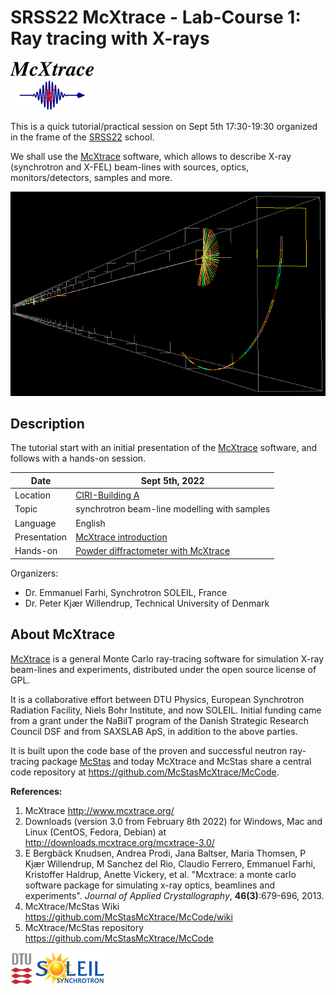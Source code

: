 # SRSS22 McXtrace - Lab-Course 1: Ray tracing with X-rays

![McXtrace](images/mcxtrace-logo.png  "McXtrace")

This is a quick tutorial/practical session on Sept 5th 17:30-19:30 organized in the frame of the [SRSS22](http://xafslab.physics.auth.gr/srss22.html) school.

We shall use the [McXtrace](https://www.mcxtrace.org) software, which allows to describe X-ray (synchrotron and X-FEL) beam-lines with sources, optics, monitors/detectors, samples and more.

![McXtrace diff](images/mcxtrace-diff.png  "McXtrace diff")

## Description

The tutorial start with an initial presentation of the [McXtrace](https://www.mcxtrace.org) software, and follows with a hands-on session.

| Date | Sept 5th, 2022 |
| --------|-------------------|
|Location |  	[CIRI-Building A](https://kedek.auth.gr/#) |
| Topic | synchrotron beam-line modelling with samples |
| Language | English |
| Presentation | [McXtrace introduction](presentations/McXtrace_intro.pdf) |
| Hands-on | [Powder diffractometer with McXtrace](tutorial) |

Organizers:

- Dr. Emmanuel Farhi, Synchrotron SOLEIL, France
- Dr. Peter Kjær Willendrup, Technical University of Denmark

## About McXtrace

[McXtrace](http://www.mcxtrace.org/) is a general Monte Carlo ray-tracing software for simulation X-ray beam-lines and experiments, distributed under the open source license of GPL.

It is a collaborative effort between DTU Physics, European Synchrotron Radiation Facility, Niels Bohr Institute, and now SOLEIL. Initial funding came from a grant under the NaBiIT program of the Danish Strategic Research Council DSF and from SAXSLAB ApS, in addition to the above parties.

It is built upon the code base of the proven and successful neutron ray-tracing package [McStas](http://mcstas.org/) and today McXtrace and McStas share a central code repository at https://github.com/McStasMcXtrace/McCode.

**References:**

1. McXtrace http://www.mcxtrace.org/
2. Downloads (version 3.0 from February 8th 2022) for Windows, Mac and Linux (CentOS, Fedora, Debian) at http://downloads.mcxtrace.org/mcxtrace-3.0/
3. E Bergbäck Knudsen, Andrea Prodi, Jana Baltser, Maria Thomsen, P Kjær Willendrup, M Sanchez del Rio, Claudio Ferrero, Emmanuel Farhi, Kristoffer Haldrup, Anette Vickery, et al. "Mcxtrace: a monte carlo software package for simulating x-ray optics, beamlines and experiments". _Journal of Applied Crystallography_, **46(3)**:679-696, 2013.
4. McXtrace/McStas Wiki https://github.com/McStasMcXtrace/McCode/wiki
5. McXtrace/McStas repository https://github.com/McStasMcXtrace/McCode


![DTU](images/dtu_logo.gif  "DTU")
![SOLEIL](images/soleil-logo.png  "SOLEIL")